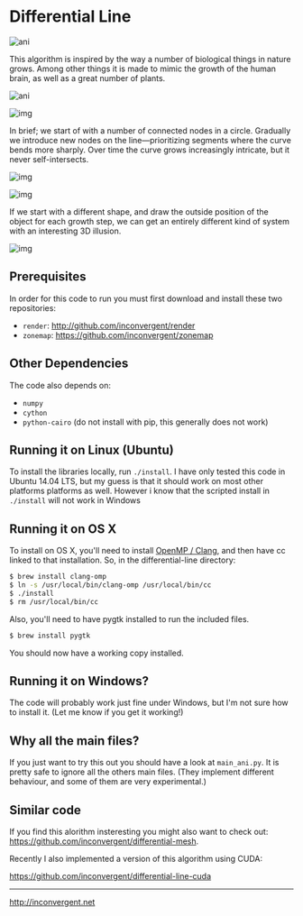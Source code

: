 Differential Line
=============

![ani](/img/ani2.gif?raw=true "animation")

This algorithm is inspired by the way a number of biological things in nature
grows. Among other things it is made to mimic the growth of the human brain, as
well as a great number of plants.

![ani](/img/ani.gif?raw=true "animation")

![img](/img/img.jpg?raw=true "image")

In brief; we start of with a number of connected nodes in a circle. Gradually
we introduce new nodes on the line—prioritizing segments where the curve bends
more sharply.  Over time the curve grows increasingly intricate, but it never
self-intersects.

![img](/img/img1.jpg?raw=true "image")

![img](/img/img2.jpg?raw=true "image")

If we start with a different shape, and draw the outside position of the object
for each growth step, we can get an entirely different kind of system with an
interesting 3D illusion.

![img](/img/img3.jpg?raw=true "image")

## Prerequisites

In order for this code to run you must first download and install these two
repositories:

*    `render`: http://github.com/inconvergent/render
*    `zonemap`: https://github.com/inconvergent/zonemap

## Other Dependencies

The code also depends on:

*    `numpy`
*    `cython`
*    `python-cairo` (do not install with pip, this generally does not work)

## Running it on Linux (Ubuntu)

To install the libraries locally, run `./install`. I have only tested this code
in Ubuntu 14.04 LTS, but my guess is that it should work on most other
platforms platforms as well.  However i know that the scripted install in
`./install` will not work in Windows

## Running it on OS X

To install on OS X, you'll need to install [OpenMP /
Clang](https://clang-omp.github.io/), and then have cc linked to that
installation. So, in the differential-line directory:

```bash
$ brew install clang-omp
$ ln -s /usr/local/bin/clang-omp /usr/local/bin/cc
$ ./install
$ rm /usr/local/bin/cc
```

Also, you'll need to have pygtk installed to run the included files.

```bash
$ brew install pygtk
```

You should now have a working copy installed.

## Running it on Windows?

The code will probably work just fine under Windows, but I'm not sure how to
install it. (Let me know if you get it working!)

## Why all the main files?

If you just want to try this out you should have a look at `main_ani.py`. It is
pretty safe to ignore all the others main files. (They implement different
behaviour, and some of them are very experimental.)

## Similar code

If you find this alorithm insteresting you might also want to check out:
https://github.com/inconvergent/differential-mesh.

Recently I also implemented a version of this algorithm using CUDA:

https://github.com/inconvergent/differential-line-cuda

-----------
http://inconvergent.net

